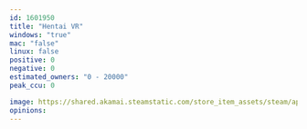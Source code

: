 ```yaml
---
id: 1601950
title: "Hentai VR"
windows: "true"
mac: "false"
linux: false
positive: 0
negative: 0
estimated_owners: "0 - 20000"
peak_ccu: 0

image: https://shared.akamai.steamstatic.com/store_item_assets/steam/apps/1601950/header.jpg?t=1619684268
opinions:
---
```

